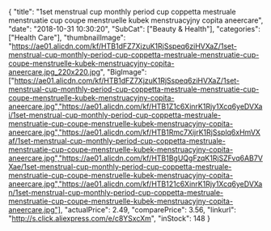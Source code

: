 {
	"title": "1set menstrual cup monthly period cup coppetta mestruale menstruatie cup coupe menstruelle kubek menstruacyjny copita aneercare",
	"date": "2018-10-31 10:30:20",
	"SubCat": ["Beauty & Health"],
	"categories": ["Health Care"],
	"thumbnailImage": "https://ae01.alicdn.com/kf/HTB1dFZ7XjzuK1RjSspeq6ziHVXaZ/1set-menstrual-cup-monthly-period-cup-coppetta-mestruale-menstruatie-cup-coupe-menstruelle-kubek-menstruacyjny-copita-aneercare.jpg_220x220.jpg",
	"BigImage": ["https://ae01.alicdn.com/kf/HTB1dFZ7XjzuK1RjSspeq6ziHVXaZ/1set-menstrual-cup-monthly-period-cup-coppetta-mestruale-menstruatie-cup-coupe-menstruelle-kubek-menstruacyjny-copita-aneercare.jpg","https://ae01.alicdn.com/kf/HTB1Z1c6XinrK1Rjy1Xcq6yeDVXai/1set-menstrual-cup-monthly-period-cup-coppetta-mestruale-menstruatie-cup-coupe-menstruelle-kubek-menstruacyjny-copita-aneercare.jpg","https://ae01.alicdn.com/kf/HTB1Rmc7XijrK1RjSsplq6xHmVXaf/1set-menstrual-cup-monthly-period-cup-coppetta-mestruale-menstruatie-cup-coupe-menstruelle-kubek-menstruacyjny-copita-aneercare.jpg","https://ae01.alicdn.com/kf/HTB1BgUQgFzqK1RjSZFvq6AB7VXae/1set-menstrual-cup-monthly-period-cup-coppetta-mestruale-menstruatie-cup-coupe-menstruelle-kubek-menstruacyjny-copita-aneercare.jpg","https://ae01.alicdn.com/kf/HTB121c6XinrK1Rjy1Xcq6yeDVXan/1set-menstrual-cup-monthly-period-cup-coppetta-mestruale-menstruatie-cup-coupe-menstruelle-kubek-menstruacyjny-copita-aneercare.jpg"],
	"actualPrice": 2.49,
	"comparePrice": 3.56,
	"linkurl": "http://s.click.aliexpress.com/e/c8YSxcXm",
	"inStock": 148
}
